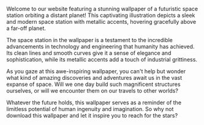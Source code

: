 <!--
Write me content for website with wallpaper "An illustration of a futuristic space station orbiting a distant planet, with sleek lines and metallic accents."
-->

<!--font:Open Sans-->

Welcome to our website featuring a stunning wallpaper of a futuristic space station orbiting a distant planet! This captivating illustration depicts a sleek and modern space station with metallic accents, hovering gracefully above a far-off planet.

The space station in the wallpaper is a testament to the incredible advancements in technology and engineering that humanity has achieved. Its clean lines and smooth curves give it a sense of elegance and sophistication, while its metallic accents add a touch of industrial grittiness.

As you gaze at this awe-inspiring wallpaper, you can't help but wonder what kind of amazing discoveries and adventures await us in the vast expanse of space. Will we one day build such magnificent structures ourselves, or will we encounter them on our travels to other worlds?

Whatever the future holds, this wallpaper serves as a reminder of the limitless potential of human ingenuity and imagination. So why not download this wallpaper and let it inspire you to reach for the stars?
